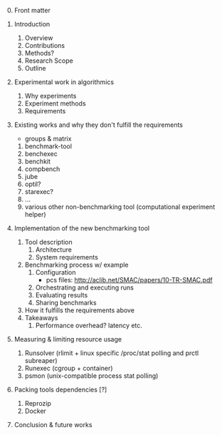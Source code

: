0. Front matter

1. Introduction
   1. Overview
   2. Contributions
   3. Methods?
   4. Research Scope
   5. Outline

2. Experimental work in algorithmics

   1. Why experiments
   2. Experiment methods
   3. Requirements

3. Existing works and why they don't fulfill the requirements

   - groups & matrix

   1. benchmark-tool
   2. benchexec
   3. benchkit
   4. compbench
   5. jube
   6. optil?
   7. starexec?
   8. ...
   9. various other non-benchmarking tool (computational experiment helper)

4. Implementation of the new benchmarking tool
   1. Tool description
      1. Architecture
      2. System requirements
   2. Benchmarking process w/ example
      1. Configuration
         - pcs files: http://aclib.net/SMAC/papers/10-TR-SMAC.pdf
      2. Orchestrating and executing runs
      3. Evaluating results
      4. Sharing benchmarks
   3. How it fulfills the requirements above
   4. Takeaways
      1. Performance overhead? latency etc.

5. Measuring & limiting resource usage

   1. Runsolver (rlimit + linux specific /proc/stat polling and prctl subreaper)
   2. Runexec (cgroup + container)
   3. psmon (unix-compatible process stat polling)

6. Packing tools dependencies [?]

   1. Reprozip
   2. Docker

7. Conclusion & future works

